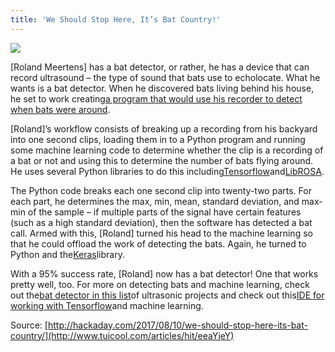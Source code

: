 ```yaml
---
title: 'We Should Stop Here, It’s Bat Country!'
---
```


![](http://img1.tuicool.com/3aqmeeV.png!web)

\[Roland Meertens\] has a bat detector, or rather, he has a device that can record ultrasound – the type of sound that bats use to echolocate. What he wants is a bat detector. When he discovered bats living behind his house, he set to work creating[a program that would use his recorder to detect when bats were around](http://www.pinchofintelligence.com/detecting-bats-recognising-sound-tensorflow/).

\[Roland\]’s workflow consists of breaking up a recording from his backyard into one second clips, loading them in to a Python program and running some machine learning code to determine whether the clip is a recording of a bat or not and using this to determine the number of bats flying around. He uses several Python libraries to do this including[Tensorflow](https://www.tensorflow.org/)and[LibROSA](https://librosa.github.io/librosa/).

The Python code breaks each one second clip into twenty-two parts. For each part, he determines the max, min, mean, standard deviation, and max-min of the sample – if multiple parts of the signal have certain features \(such as a high standard deviation\), then the software has detected a bat call. Armed with this, \[Roland\] turned his head to the machine learning so that he could offload the work of detecting the bats. Again, he turned to Python and the[Keras](https://keras.io/)library.

With a 95% success rate, \[Roland\] now has a bat detector! One that works pretty well, too. For more on detecting bats and machine learning, check out the[bat detector in this list](https://hackaday.com/2016/01/16/hacklet-91-ultrasonic-projects/)of ultrasonic projects and check out this[IDE for working with Tensorflow](https://hackaday.com/2017/06/27/machine-learning-ide-in-alpha/)and machine learning.



Source: [http://hackaday.com/2017/08/10/we-should-stop-here-its-bat-country/](http://www.tuicool.com/articles/hit/eeaYjeY)

